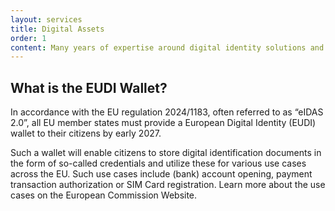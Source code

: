 ```yaml
---
layout: services
title: Digital Assets
order: 1
content: Many years of expertise around digital identity solutions and active involvement in landmark identity-related initiatives, such as the European Digital Identity (EUDI) Wallet, enables us to help organizations implement compliant, secure, and user-friendly identity solutions coupled with enhancing technologies.
---
```


## What is the EUDI Wallet?
In accordance with the EU regulation 2024/1183, often referred to as “eIDAS 2.0”, all EU member states must provide a European Digital Identity (EUDI) wallet to their citizens by early 2027.

Such a wallet will enable citizens to store digital identification documents in the form of so-called credentials and utilize these for various use cases across the EU. Such use cases include (bank) account opening, payment transaction authorization or SIM Card registration. Learn more about the use cases on the European Commission Website.